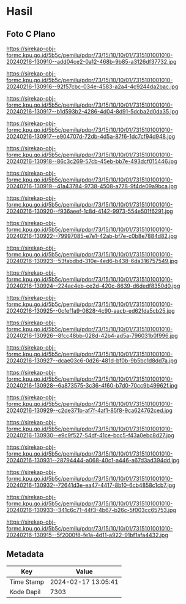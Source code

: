 # Hasil

## Foto C Plano

https://sirekap-obj-formc.kpu.go.id/5b5c/pemilu/pdpr/73/15/10/10/01/7315101001010-20240216-130910--add04ce2-0a12-468b-9b85-a3126df37732.jpg

https://sirekap-obj-formc.kpu.go.id/5b5c/pemilu/pdpr/73/15/10/10/01/7315101001010-20240216-130916--92f57cbc-034e-4583-a2a4-4c9244da2bac.jpg

https://sirekap-obj-formc.kpu.go.id/5b5c/pemilu/pdpr/73/15/10/10/01/7315101001010-20240216-130917--b1d593b2-4286-4d04-8d91-5dcba2d0da35.jpg

https://sirekap-obj-formc.kpu.go.id/5b5c/pemilu/pdpr/73/15/10/10/01/7315101001010-20240216-130917--e904707d-72db-4d5a-87f6-1dc7cf94d948.jpg

https://sirekap-obj-formc.kpu.go.id/5b5c/pemilu/pdpr/73/15/10/10/01/7315101001010-20240216-130918--86c3c269-57cb-45eb-bb7e-493dcf015446.jpg

https://sirekap-obj-formc.kpu.go.id/5b5c/pemilu/pdpr/73/15/10/10/01/7315101001010-20240216-130919--41a43784-9738-4508-a778-9f4de09a9bca.jpg

https://sirekap-obj-formc.kpu.go.id/5b5c/pemilu/pdpr/73/15/10/10/01/7315101001010-20240216-130920--f936aeef-1c8d-4142-9973-554e501f6291.jpg

https://sirekap-obj-formc.kpu.go.id/5b5c/pemilu/pdpr/73/15/10/10/01/7315101001010-20240216-130922--79997085-e7e1-42ab-bf7e-c0b8e7884d82.jpg

https://sirekap-obj-formc.kpu.go.id/5b5c/pemilu/pdpr/73/15/10/10/01/7315101001010-20240216-130923--53fabdbd-310e-4ed6-b438-6da316757549.jpg

https://sirekap-obj-formc.kpu.go.id/5b5c/pemilu/pdpr/73/15/10/10/01/7315101001010-20240216-130924--224ac4eb-ce2d-420c-8639-d6dedf8350d0.jpg

https://sirekap-obj-formc.kpu.go.id/5b5c/pemilu/pdpr/73/15/10/10/01/7315101001010-20240216-130925--0cfef1a9-0828-4c90-aacb-ed62fda5cb25.jpg

https://sirekap-obj-formc.kpu.go.id/5b5c/pemilu/pdpr/73/15/10/10/01/7315101001010-20240216-130926--8fcc48bb-028d-42b4-ad5a-796031b0f996.jpg

https://sirekap-obj-formc.kpu.go.id/5b5c/pemilu/pdpr/73/15/10/10/01/7315101001010-20240216-130927--dcae03c6-0d26-481d-bf0b-9b5bc1d8dd7a.jpg

https://sirekap-obj-formc.kpu.go.id/5b5c/pemilu/pdpr/73/15/10/10/01/7315101001010-20240216-130928--6a873575-3c36-4f60-b7d0-70cc9b49962f.jpg

https://sirekap-obj-formc.kpu.go.id/5b5c/pemilu/pdpr/73/15/10/10/01/7315101001010-20240216-130929--c2de371b-af7f-4af1-85f8-9ca624762ced.jpg

https://sirekap-obj-formc.kpu.go.id/5b5c/pemilu/pdpr/73/15/10/10/01/7315101001010-20240216-130930--e9c9f527-54df-41ce-bcc5-f43a0ebc8d27.jpg

https://sirekap-obj-formc.kpu.go.id/5b5c/pemilu/pdpr/73/15/10/10/01/7315101001010-20240216-130931--28794444-a068-40c1-a446-a67d3ad394dd.jpg

https://sirekap-obj-formc.kpu.go.id/5b5c/pemilu/pdpr/73/15/10/10/01/7315101001010-20240216-130932--72641d3e-ea47-4417-8b10-6cb4858c1cb7.jpg

https://sirekap-obj-formc.kpu.go.id/5b5c/pemilu/pdpr/73/15/10/10/01/7315101001010-20240216-130933--341c6c71-44f3-4b67-b26c-5f003cc65753.jpg

https://sirekap-obj-formc.kpu.go.id/5b5c/pemilu/pdpr/73/15/10/10/01/7315101001010-20240216-130915--5f2000f8-fe1a-4d11-a922-91bf1afa4432.jpg


## Metadata

| Key        | Value               |
| ---------- | ------------------- |
| Time Stamp | 2024-02-17 13:05:41 |
| Kode Dapil | 7303                |



